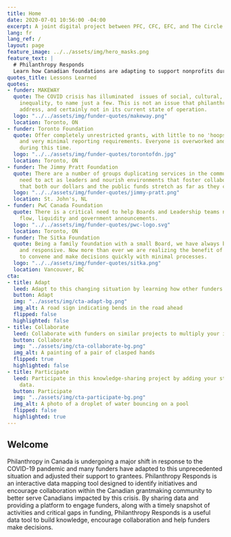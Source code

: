 ```yaml
---
title: Home
date: 2020-07-01 10:56:00 -04:00
excerpt: A joint digital project between PFC, CFC, EFC, and The Circle.
lang: fr
lang_ref: /
layout: page
feature_image: ../../assets/img/hero_masks.png
feature_text: |
  # Philanthropy Responds
  Learn how Canadian foundations are adapting to support nonprofits during an unprecedented global crisis.
quotes_title: Lessons Learned
quotes:
- funder: MAKEWAY
  quote: The COVID crisis has illuminated  issues of social, cultural, and income
    inequality, to name just a few. This is not an issue that philanthropy alone can
    address, and certainly not in its current state of operation.
  logo: "../../assets/img/funder-quotes/makeway.png"
  location: Toronto, ON
- funder: Toronto Foundation
  quote: Offer completely unrestricted grants, with little to no 'hoops to jump through',
    and very minimal reporting requirements. Everyone is overworked and overtaxed
    during this time.
  logo: "../../assets/img/funder-quotes/torontofdn.jpg"
  location: Toronto, ON
- funder: The Jimmy Pratt Foundation
  quote: There are a number of groups duplicating services in the communities. Foundations
    need to act as leaders and nourish environments that foster collaboration to ensure
    that both our dollars and the public funds stretch as far as they can.
  logo: "../../assets/img/funder-quotes/jimmy-pratt.png"
  location: St. John's, NL
- funder: PwC Canada Foundation
  quote: There is a critical need to help Boards and Leadership teams navigate cash
    flow, liquidity and government announcements.
  logo: "../../assets/img/funder-quotes/pwc-logo.svg"
  location: Toronto, ON
- funder: The Sitka Foundation
  quote: Being a family foundation with a small Board, we have always been nimble
    and responsive. Now more than ever we are realizing the benefit of people able
    to convene and make decisions quickly with minimal processes.
  logo: "../../assets/img/funder-quotes/sitka.png"
  location: Vancouver, BC
cta:
- title: Adapt
  leed: Adapt to this changing situation by learning how other funders have pivoted.
  button: Adapt
  img: "../assets/img/cta-adapt-bg.png"
  img_alt: A road sign indicating bends in the road ahead
  flipped: false
  highlighted: false
- title: Collaborate
  leed: Collaborate with funders on similar projects to multiply your impact.
  button: Collaborate
  img: "../assets/img/cta-collaborate-bg.png"
  img_alt: A painting of a pair of clasped hands
  flipped: true
  highlighted: false
- title: Participate
  leed: Participate in this knowledge-sharing project by adding your story to our
    data.
  button: Participate
  img: "../assets/img/cta-participate-bg.png"
  img_alt: A photo of a droplet of water bouncing on a pool
  flipped: false
  highlighted: true
---
```


## Welcome

Philanthropy in Canada is undergoing a major shift in response to the COVID-19 pandemic and many funders have adapted to this unprecedented situation and adjusted their support to grantees. Philanthropy Responds is an interactive data mapping tool designed to identify initiatives and encourage collaboration within the Canadian grantmaking community to better serve Canadians impacted by this crisis. By sharing data and providing a platform to engage funders, along with a timely snapshot of activities and critical gaps in funding, Philanthropy Responds is a useful data tool to build knowledge, encourage collaboration and help funders make decisions. 